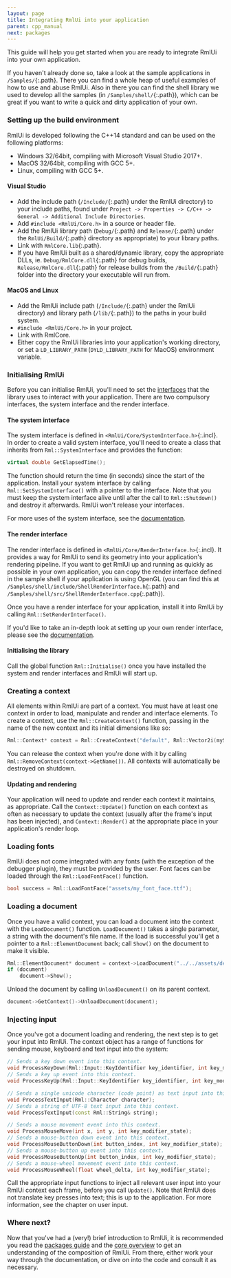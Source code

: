 ```yaml
---
layout: page
title: Integrating RmlUi into your application
parent: cpp_manual
next: packages
---
```


This guide will help you get started when you are ready to integrate RmlUi into your own application.

If you haven't already done so, take a look at the sample applications in `/Samples/`{:.path}. There you can find a whole heap of useful examples of how to use and abuse RmlUi. Also in there you can find the shell library we used to develop all the samples (in `/Samples/shell/`{:.path}), which can be great if you want to write a quick and dirty application of your own.

### Setting up the build environment

RmlUi is developed following the C++14 standard and can be used on the following platforms:

* Windows 32/64bit, compiling with Microsoft Visual Studio 2017+.
* MacOS 32/64bit, compiling with GCC 5+.
* Linux, compiling with GCC 5+. 

#### Visual Studio

* Add the include path (`/Include/`{:.path} under the RmlUi directory) to your include paths, found under `Project -> Properties -> C/C++ -> General -> Additional Include Directories`.
* Add `#include <RmlUi/Core.h>` in a source or header file.
* Add the RmlUi library path (`Debug/`{:.path} and `Release/`{:.path} under the `RmlUi/Build/`{:.path} directory as appropriate) to your library paths.
* Link with `RmlCore.lib`{:.path}.
* If you have RmlUi built as a shared/dynamic library, copy the appropriate DLLs, ie. `Debug/RmlCore.dll`{:.path} for debug builds, `Release/RmlCore.dll`{:.path} for release builds from the `/Build/`{:.path} folder into the directory your executable will run from. 

#### MacOS and Linux

* Add the RmlUi include path (`/Include/`{:.path} under the RmlUi directory) and library path (`/lib/`{:.path}) to the paths in your build system.
* `#include <RmlUi/Core.h>` in your project.
* Link with RmlCore.
* Either copy the RmlUi libraries into your application's working directory, or set a `LD_LIBRARY_PATH` (`DYLD_LIBRARY_PATH` for MacOS) environment variable. 

### Initialising RmlUi

Before you can initialise RmlUi, you'll need to set the [interfaces](interfaces.html) that the library uses to interact with your application. There are two compulsory interfaces, the system interface and the render interface.

#### The system interface

The system interface is defined in `<RmlUi/Core/SystemInterface.h>`{:.incl}. In order to create a valid system interface, you'll need to create a class that inherits from `Rml::SystemInterface` and provides the function:

```cpp
virtual double GetElapsedTime();
```

The function should return the time (in seconds) since the start of the application. Install your system interface by calling `Rml::SetSystemInterface()` with a pointer to the interface. Note that you must keep the system interface alive until after the call to `Rml::Shutdown()` and destroy it afterwards. RmlUi won't release your interfaces.

For more uses of the system interface, see the [documentation](interfaces.html#the-system-interface).

#### The render interface

The render interface is defined in `<RmlUi/Core/RenderInterface.h>`{:.incl}. It provides a way for RmlUi to send its geometry into your application's rendering pipeline. If you want to get RmlUi up and running as quickly as possible in your own application, you can copy the render interface defined in the sample shell if your application is using OpenGL (you can find this at `/Samples/shell/include/ShellRenderInterface.h`{:.path} and `/Samples/shell/src/ShellRenderInterface.cpp`{:.path}).

Once you have a render interface for your application, install it into RmlUi by calling `Rml::SetRenderInterface()`.

If you'd like to take an in-depth look at setting up your own render interface, please see the [documentation](interfaces.html#the-render-interface).

#### Initialising the library

Call the global function `Rml::Initialise()` once you have installed the system and render interfaces and RmlUi will start up.


### Creating a context

All elements within RmlUi are part of a context. You must have at least one context in order to load, manipulate and render and interface elements. To create a context, use the `Rml::CreateContext()` function, passing in the name of the new context and its initial dimensions like so:

```cpp
Rml::Context* context = Rml::CreateContext("default", Rml::Vector2i(myScreenWidth, myScreenHeight));
```

You can release the context when you're done with it by calling `Rml::RemoveContext(context->GetName())`.  All contexts will automatically be destroyed on shutdown.

#### Updating and rendering

Your application will need to update and render each context it maintains, as appropriate. Call the `Context::Update()` function on each context as often as necessary to update the context (usually after the frame's input has been injected), and `Context::Render()` at the appropriate place in your application's render loop.

### Loading fonts

RmlUi does not come integrated with any fonts (with the exception of the debugger plugin), they must be provided by the user. Font faces can be loaded through the `Rml::LoadFontFace()` function.

```cpp
bool success = Rml::LoadFontFace("assets/my_font_face.ttf");
```

### Loading a document

Once you have a valid context, you can load a document into the context with the `LoadDocument()` function. `LoadDocument()` takes a single parameter, a string with the document's file name. If the load is successful you'll get a pointer to a `Rml::ElementDocument` back; call `Show()` on the document to make it visible.

```cpp
Rml::ElementDocument* document = context->LoadDocument("../../assets/demo.rml");
if (document)
	document->Show();
```

Unload the document by calling `UnloadDocument()` on its parent context.

```cpp
document->GetContext()->UnloadDocument(document);
```

### Injecting input

Once you've got a document loading and rendering, the next step is to get your input into RmlUi. The context object has a range of functions for sending mouse, keyboard and text input into the system:

```cpp
// Sends a key down event into this context.
void ProcessKeyDown(Rml::Input::KeyIdentifier key_identifier, int key_modifier_state);
// Sends a key up event into this context.
void ProcessKeyUp(Rml::Input::KeyIdentifier key_identifier, int key_modifier_state);

// Sends a single unicode character (code point) as text input into this context.
void ProcessTextInput(Rml::Character character);
// Sends a string of UTF-8 text input into this context.
void ProcessTextInput(const Rml::String& string);

// Sends a mouse movement event into this context.
void ProcessMouseMove(int x, int y, int key_modifier_state);
// Sends a mouse-button down event into this context.
void ProcessMouseButtonDown(int button_index, int key_modifier_state);
// Sends a mouse-button up event into this context.
void ProcessMouseButtonUp(int button_index, int key_modifier_state);
// Sends a mouse-wheel movement event into this context.
void ProcessMouseWheel(float wheel_delta, int key_modifier_state);
```

Call the appropriate input functions to inject all relevant user input into your RmlUi context each frame, before you call `Update()`. Note that RmlUi does not translate key presses into text; this is up to the application. For more information, see the chapter on user input.

### Where next?

Now that you've had a (very!) brief introduction to RmlUi, it is recommended you read the [packages guide](packages.html) and the [core overview](core_overview.html) to get an understanding of the composition of RmlUi. From there, either work your way through the documentation, or dive on into the code and consult it as necessary. 
